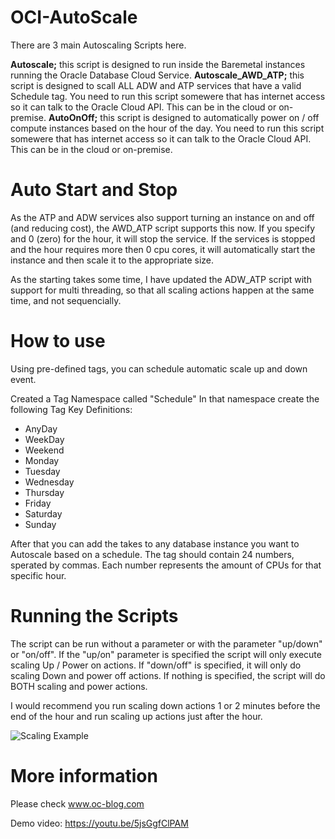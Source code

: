 # OCI-AutoScale
There are 3 main Autoscaling Scripts here.

**Autoscale;** this script is designed to run inside the Baremetal instances running the Oracle Database Cloud Service.
**Autoscale_AWD_ATP;** this script is designed to scall ALL ADW and ATP services that have a valid Schedule tag. You need to run this script somewere that has internet access so it can talk to the Oracle Cloud API. This can be in the cloud or on-premise.
**AutoOnOff;** this script is designed to automatically power on / off compute instances based on the hour of the day. You need to run this script somewere that has internet access so it can talk to the Oracle Cloud API. This can be in the cloud or on-premise.

# Auto Start and Stop
As the ATP and ADW services also support turning an instance on and off (and reducing cost), the AWD_ATP script supports this now.
If you specify and 0 (zero) for the hour, it will stop the service. If the services is stopped and the hour requires more then 0 cpu
cores, it will automatically start the instance and then scale it to the appropriate size.

As the starting takes some time, I have updated the ADW_ATP script with support for multi threading, so that all scaling actions happen at the same time, and not sequencially.

# How to use
Using pre-defined tags, you can schedule automatic scale up and down event.

Created a Tag Namespace called "Schedule"
In that namespace create the following Tag Key Definitions:
- AnyDay
- WeekDay
- Weekend
- Monday
- Tuesday
- Wednesday
- Thursday
- Friday
- Saturday
- Sunday

After that you can add the takes to any database instance you want to Autoscale based on a schedule. The tag should contain 24 numbers, sperated by commas. Each number represents the amount of CPUs for that specific hour.

# Running the Scripts
The script can be run without a parameter or with the parameter "up/down" or "on/off". If the "up/on" parameter is specified the script will only execute scaling Up / Power on actions. If "down/off" is specified, it will only do scaling Down and power off actions. If nothing is specified, the script will do BOTH scaling and power actions.

I would recommend you run scaling down actions 1 or 2 minutes before the end of the hour and run scaling up actions just after the hour.

![Scaling Example](https://www.oc-blog.com/wp-content/uploads/2018/09/atp_scale-1024x445.png)

# More information
Please check www.oc-blog.com

Demo video: https://youtu.be/5jsGgfClPAM
